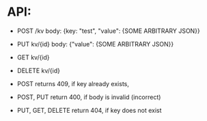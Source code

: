 # API:
 - POST /kv body: {key: "test", "value": {SOME ARBITRARY JSON}} 
 - PUT kv/{id} body: {"value": {SOME ARBITRARY JSON}}
 - GET kv/{id} 
 - DELETE kv/{id}

 - POST  returns 409, if key already exists, 
 - POST, PUT return 400, if body is invalid (incorrect)
 - PUT, GET, DELETE return 404, if key does not exist

